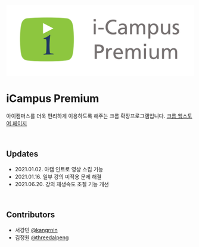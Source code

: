 <img src="images/thumbnail.png" alt="logo" width="800">

<br>

# iCampus Premium
아이캠퍼스를 더욱 편리하게 이용하도록 해주는 크롬 확장프로그램입니다.
[크롬 웹스토어 페이지](https://chrome.google.com/webstore/detail/icampus-premium/bdkpnbiikbikebmjhkdkoenphgggapde)

<br>

## Updates
* 2021.01.02. 아캠 인트로 영상 스킵 기능
* 2021.01.16. 일부 강의 미적용 문제 해결
* 2021.06.20. 강의 재생속도 조절 기능 개선

<br>

## Contributors
* 서강민 [@kangrnin](https://github.com/kangrnin)
* 김정원 [@threedalpeng](https://github.com/threedalpeng)
